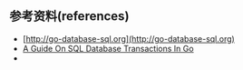 
## 参考资料(references)
- [http://go-database-sql.org](http://go-database-sql.org)
- [A Guide On SQL Database Transactions In Go](https://www.sohamkamani.com/golang/sql-transactions/)
- 
